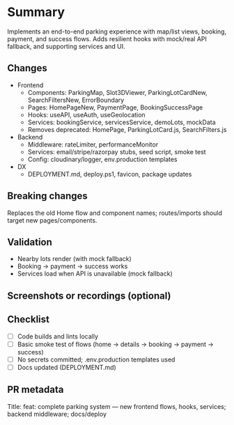 # Summary

Implements an end-to-end parking experience with map/list views, booking, payment, and success flows. Adds resilient hooks with mock/real API fallback, and supporting services and UI.

## Changes

- Frontend
  - Components: ParkingMap, Slot3DViewer, ParkingLotCardNew, SearchFiltersNew, ErrorBoundary
  - Pages: HomePageNew, PaymentPage, BookingSuccessPage
  - Hooks: useAPI, useAuth, useGeolocation
  - Services: bookingService, servicesService, demoLots, mockData
  - Removes deprecated: HomePage, ParkingLotCard.js, SearchFilters.js
- Backend
  - Middleware: rateLimiter, performanceMonitor
  - Services: email/stripe/razorpay stubs, seed script, smoke test
  - Config: cloudinary/logger, env.production templates
- DX
  - DEPLOYMENT.md, deploy.ps1, favicon, package updates

## Breaking changes

Replaces the old Home flow and component names; routes/imports should target new pages/components.

## Validation

- Nearby lots render (with mock fallback)
- Booking → payment → success works
- Services load when API is unavailable (mock fallback)

## Screenshots or recordings (optional)

<!-- Attach if available -->

## Checklist

- [ ] Code builds and lints locally
- [ ] Basic smoke test of flows (home → details → booking → payment → success)
- [ ] No secrets committed; .env.production templates used
- [ ] Docs updated (DEPLOYMENT.md)

## PR metadata

Title: feat: complete parking system — new frontend flows, hooks, services; backend middleware; docs/deploy
